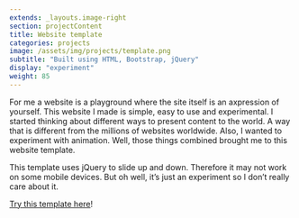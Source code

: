 ```yaml
---
extends: _layouts.image-right
section: projectContent
title: Website template
categories: projects
image: /assets/img/projects/template.png
subtitle: "Built using HTML, Bootstrap, jQuery"
display: "experiment"
weight: 85
---
```


For me a website is a playground where the site itself is an axpression of yourself. This website I made is simple, easy to use and experimental. I started thinking about different ways to present content to the world. A way that is different from the millions of websites worldwide. Also, I wanted to experiment with animation. Well, those things combined brought me to this website template.

This template uses jQuery to slide up and down. Therefore it may not work on some mobile devices. But oh well, it’s just an experiment so I don’t really care about it.

[Try this template here](https://projects.thomasdeluca.nl/newsite/)!
